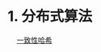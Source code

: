 
# 1. 分布式算法  

<!-- 
Paxos算法原理
https://www.cnblogs.com/rickiyang/p/11074192.html

Raft协议
https://mp.weixin.qq.com/s/Voyq4Y7IfEXN6sZiVSoCEw
-->

&emsp; [一致性哈希](/docs/microService/thinking/分布式算法-consistent.md)  